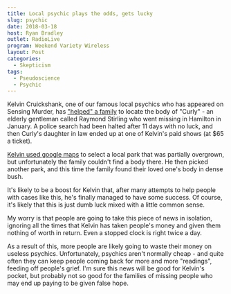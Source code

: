 ```yaml
---
title: Local psychic plays the odds, gets lucky
slug: psychic
date: 2018-03-18
host: Ryan Bradley
outlet: RadioLive
program: Weekend Variety Wireless
layout: Post
categories:
  - Skepticism
tags:
  - Pseudoscience
  - Psychic
---
```


Kelvin Cruickshank, one of our famous local psychics who has appeared on Sensing Murder, has ["helped" a family](https://www.tvnz.co.nz/one-news/new-zealand/daughter-in-law-missing-hamilton-man-reveals-psychic-medium-kelvin-cruickshank-led-them-body-discovery) to locate the body of "Curly" - an elderly gentleman called Raymond Stirling who went missing in Hamilton in January. A police search had been halted after 11 days with no luck, and then Curly's daughter in law ended up at one of Kelvin's paid shows (at $65 a ticket).

<!-- more -->

[Kelvin used google maps](https://www.tvnz.co.nz/one-news/new-zealand/they-got-their-dad-back-psychic-medium-kelvin-cruickshank-locating-raymond-curly-stirling) to select a local park that was partially overgrown, but unfortunately the family couldn't find a body there. He then picked another park, and this time the family found their loved one's body in dense bush.

It's likely to be a boost for Kelvin that, after many attempts to help people with cases like this, he's finally managed to have some success. Of course, it's likely that this is just dumb luck mixed with a little common sense.

My worry is that people are going to take this piece of news in isolation, ignoring all the times that Kelvin has taken people's money and given them nothing of worth in return. Even a stopped clock is right twice a day.

As a result of this, more people are likely going to waste their money on useless psychics. Unfortunately, psychics aren't normally cheap - and quite often they can keep people coming back for more and more "readings", feeding off people's grief. I'm sure this news will be good for Kelvin's pocket, but probably not so good for the families of missing people who may end up paying to be given false hope.
